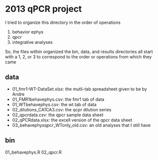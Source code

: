 # 2013 qPCR project

I tried to organize this directory in the order of operations

1. behavior ephys
2. qpcr
3. integrative analyses

So, the files within organized the bin, data, and results directories all start with a 1, 2, or 3 to correspond to the order or operations from which they came

## data
- 01_fmr1-WT-DataSet.xlsx: the mutli-tab spreadsheet given to be by Andre
- 01_FMR1behavephys.csv: the fmr1 tab of data
- 01_WTbehavephys.csv: the wt tab of data
- 02_dilutions_CA1CA3.csv: the qcpr dilution series
- 02_qpcrdata.csv: the qpcr sample data sheet
- 02_qPCRdata.xlsx: the excell version of the qpcr data sheet
- 03_behavephysqpcr_WTonly_old.csv: an old analyses that I still have


## bin
01_behavephys.R
02_qpcr.R 